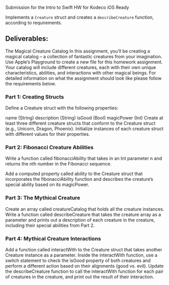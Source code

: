 Submission for the Intro to Swift HW for Kodeco iOS Ready

Implements a `Creature` struct and creates a `describeCreature` function, according to requirements.

## Deliverables:

The Magical Creature Catalog
In this assignment, you’ll be creating a magical catalog – a collection of fantastic creatures from your imagination. Use Apple’s Playground to create a new file for this homework assignment. Your catalog will include different creatures, each with their own unique characteristics, abilities, and interactions with other magical beings. For detailed information on what the assignment should look like please follow the requirements below.

### Part 1: Creating Structs
Define a Creature struct with the following properties:

name (String)
description (String)
isGood (Bool)
magicPower (Int)
Create at least three different creature structs that conform to the Creature struct (e.g., Unicorn, Dragon, Phoenix). Initialize instances of each creature struct with different values for their properties.

### Part 2: Fibonacci Creature Abilities
Write a function called fibonacciAbility that takes in an Int parameter n and returns the nth number in the Fibonacci sequence.

Add a computed property called ability to the Creature struct that incorporates the fibonacciAbility function and describes the creature’s special ability based on its magicPower.

### Part 3: The Mythical Creature
Create an array called creatureCatalog that holds all the creature instances.
Write a function called describeCreature that takes the creature array as a parameter and prints out a description of each creature in the creature, including their special abilities from Part 2.

### Part 4: Mythical Creature Interactions
Add a function called interactWith to the Creature struct that takes another Creature instance as a parameter.
Inside the interactWith function, use a switch statement to check the isGood property of both creatures and perform a different action based on their alignments (good vs. evil).
Update the describeCreature function to call the interactWith function for each pair of creatures in the creature, and print out the result of their interaction.
